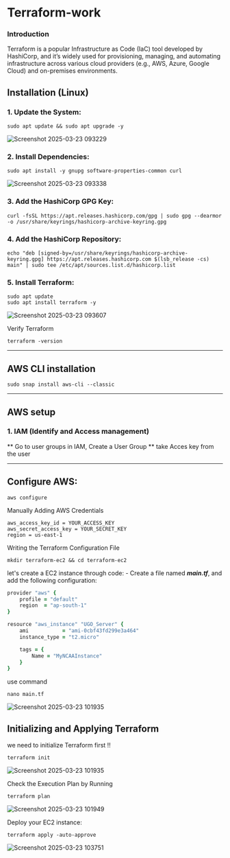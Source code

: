 # Terraform-work 

### Introduction
Terraform is a popular Infrastructure as Code (IaC) tool developed by HashiCorp, and it’s widely used for provisioning, managing, and automating infrastructure across various cloud providers
(e.g., AWS, Azure, Google Cloud) and on-premises environments.


## Installation  (Linux)

### 1. Update the System:
```
sudo apt update && sudo apt upgrade -y
```


![Screenshot 2025-03-23 093229](https://github.com/user-attachments/assets/730e5dbb-2f8d-41d1-be4d-c23f0c68d1d0)



### 2. Install Dependencies:
```
sudo apt install -y gnupg software-properties-common curl
```



![Screenshot 2025-03-23 093338](https://github.com/user-attachments/assets/58b99b82-ab4a-4817-aa4d-5044a84e8889)

### 3. Add the HashiCorp GPG Key:
```
curl -fsSL https://apt.releases.hashicorp.com/gpg | sudo gpg --dearmor -o /usr/share/keyrings/hashicorp-archive-keyring.gpg
```



### 4. Add the HashiCorp Repository:
```
echo "deb [signed-by=/usr/share/keyrings/hashicorp-archive-keyring.gpg] https://apt.releases.hashicorp.com $(lsb_release -cs) main" | sudo tee /etc/apt/sources.list.d/hashicorp.list
```

### 5. Install Terraform:
```
sudo apt update
sudo apt install terraform -y
```

![Screenshot 2025-03-23 093607](https://github.com/user-attachments/assets/75eec2d9-1e11-4b20-9de5-e14ac92e9472)

 Verify Terraform
```
terraform -version
```


------------------------------------------------------------------------------------------------------
## AWS CLI installation 
```
sudo snap install aws-cli --classic
```

-------------------------------------------------------------------------------------------------------

## AWS setup

### 1. IAM (Identify and Access management)
** Go to user groups in IAM, Create a User Group
** take Acces key from the user

-----------------------------------------------------------------------------------------------------------------------
## Configure AWS:
```
aws configure
```

Manually Adding AWS Credentials
```
aws_access_key_id = YOUR_ACCESS_KEY
aws_secret_access_key = YOUR_SECRET_KEY
region = us-east-1
```
Writing the Terraform Configuration File

```
mkdir terraform-ec2 && cd terraform-ec2

```
let's create a EC2 instance through code: - 
Create a file named ***main.tf***, and add the following configuration:

``` for example
provider "aws" {
    profile = "default"
    region  = "ap-south-1"
}

resource "aws_instance" "UGO_Server" {
    ami           = "ami-0cbf43fd299e3a464"
    instance_type = "t2.micro"

    tags = {
        Name = "MyNCAAInstance"
    }
}
```
use command 
```
nano main.tf
```

![Screenshot 2025-03-23 101935](https://github.com/user-attachments/assets/7af7d27e-0bd0-4cd5-95de-01b469ce03b3)

## Initializing and Applying Terraform

we need to initialize Terraform first !!
```
terraform init
```
![Screenshot 2025-03-23 101935](https://github.com/user-attachments/assets/cbba3a04-c194-4eff-9569-05daa683874e)

Check the Execution Plan
by Running
```
terraform plan
```

![Screenshot 2025-03-23 101949](https://github.com/user-attachments/assets/d71f49a3-108b-4e1b-8970-c68c866b30c5)

Deploy your EC2 instance:
```
terraform apply -auto-approve
```
![Screenshot 2025-03-23 103751](https://github.com/user-attachments/assets/ed0bd2e9-4e21-41ea-8b03-9fb8b8d78224)
